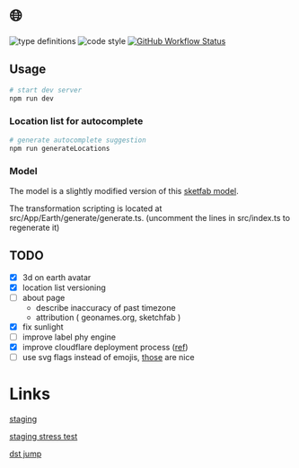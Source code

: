 # 🌐

![type definitions](https://img.shields.io/npm/types/typescript?style=flat-square)
![code style](https://img.shields.io/badge/code_style-prettier-ff69b4.svg?style=flat-square)
[![GitHub Workflow Status](https://img.shields.io/github/workflow/status/platane/timezone-rocks/test?label=test&style=flat-square)](https://github.com/Platane/timezone-rocks/actions/workflows/main.yml)

## Usage

```sh
# start dev server
npm run dev
```

### Location list for autocomplete

```sh
# generate autocomplete suggestion
npm run generateLocations
```

### Model

The model is a slightly modified version of this [sketfab model](https://sketchfab.com/3d-models/earth-0caafb7e837047a688a3e504c0ea74af).

The transformation scripting is located at src/App/Earth/generate/generate.ts. (uncomment the lines in src/index.ts to regenerate it)

## TODO

- [x] 3d on earth avatar
- [x] location list versioning
- [ ] about page
  - describe inaccuracy of past timezone
  - attribution ( geonames.org, sketchfab )
- [x] fix sunlight
- [ ] improve label phy engine
- [x] improve cloudflare deployment process ([ref](https://medium.com/swlh/using-cloudflare-workers-and-github-actions-to-deploy-statically-generated-sites-c96b502d49c4))
- [ ] use svg flags instead of emojis, [those](https://www.npmjs.com/package/country-flag-icons) are nice

# Links

[staging](https://timezone-rocks-master.surge.sh)

[staging stress test](https://timezone-rocks-master.surge.sh/#WBLAmAAEIACYAAOAAJIAApgATCABuAAHgAEiAASYAJQgApgAS4ABsgAGmADcIAO4AE+AA==)

[dst jump](https://timezone-rocks-master.surge.sh/#WBLJsBJAA==-2021-03-28T01:00z)
